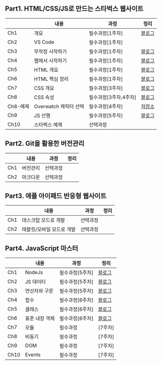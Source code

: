 ## Part1. HTML/CSS/JS로 만드는 스타벅스 웹사이트

|     | 내용           |과정 | 정리                                                                                           |
| --- | ---------------|--- | ----------------------------------------------------------------------------------------------------- |
| Ch1 | 개요          |필수과정[1주차]  | [블로그](https://monsta-zo.github.io/kakaotechcam/KTC-1-1/) |
| Ch2 | VS Code      |필수과정[1주차]   |                                                                                                       |
| Ch3 | 무작정 시작하기  |필수과정[1주차]| [블로그](https://monsta-zo.github.io/kakaotechcam/KTC-1-3/) |
| Ch4 | 웹에서 시작하기 |필수과정[1주차]| [블로그](https://monsta-zo.github.io/kakaotechcam/KTC-1-4/) |
| Ch5 | HTML 개요     |필수과정[1주차]  | [블로그](https://monsta-zo.github.io/kakaotechcam/KTC-1-5/) |
| Ch6 | HTML 핵심 정리 |필수과정[1주차] | [블로그](https://monsta-zo.github.io/kakaotechcam/KTC-1-6/) |
| Ch7 | CSS 개요 |필수과정[3주차]| [블로그](https://monsta-zo.github.io/kakaotechcam/KTC-1-7/)|
| Ch8 | CSS 속성 |필수과정[3주차,4주차] | [블로그](https://monsta-zo.github.io/kakaotechcam/KTC-1-8/)|
| Ch8-예제 | Overwatch 캐릭터 선택|필수과정[4주차] | [저장소](https://github.com/monsta-zo/overwatch-hero-selector-vanilla)|
| Ch9 | JS 선행 |필수과정[5주차]| [블로그](https://monsta-zo.github.io/kakaotechcam/KTC-1-9/) |
| Ch10 | 스타벅스 예제 | 선택과정 | |

## Part2. Git을 활용한 버전관리
||내용|과정|정리|
|---|---|---|---|
| Ch1 | 버전관리 | 선택과정||
| Ch2 | 마크다운 | 선택과정||

## Part3. 애플 아이패드 반응형 웹사이트
||내용|과정|정리|
|---|---|---|---
|Ch1|데스크탑 모드로 개발|선택과정||
|Ch2|태블릿/모바일 모드로 개발|선택과정||

## Part4. JavaScript 마스터
| |내용|과정|정리|
|---|---|---|---|
|Ch1|NodeJs|필수과정[5주차]|[블로그](https://monsta-zo.github.io/kakaotechcam/KTC-4-1/)|
|Ch2|JS 데이터|필수과정[5주차]|[블로그](https://monsta-zo.github.io/kakaotechcam/KTC-4-2/)|
|Ch3|연산자와 구문|필수과정[5주차]|[블로그](https://monsta-zo.github.io/kakaotechcam/KTC-4-3/)|
|Ch4|함수|필수과정[6주차]|[블로그](https://monsta-zo.github.io/kakaotechcam/KTC-4-4/)|
|Ch5|클래스|필수과정[6주차]|[블로그](https://monsta-zo.github.io/kakaotechcam/KTC-4-5/)|
|Ch6|표준 내장 객체|필수과정[6주차]|[블로그](https://monsta-zo.github.io/kakaotechcam/KTC-4-6/)|
|Ch7|모듈|필수과정|[7주차]|[블로그](https://monsta-zo.github.io/kakaotechcam/KTC-4-7/)|
|Ch8|비동기|필수과정|[7주차]|[블로그](https://monsta-zo.github.io/kakaotechcam/KTC-4-8/)|
|Ch9|DOM|필수과정|[7주차]|[블로그](https://monsta-zo.github.io/kakaotechcam/KTC-4-9/)|
|Ch10|Events|필수과정|[7주차]|[블로그](https://monsta-zo.github.io/kakaotechcam/KTC-4-10/)|
